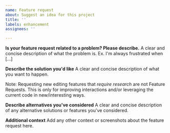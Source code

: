 ```yaml
---
name: Feature request
about: Suggest an idea for this project
title: ''
labels: enhancement
assignees: ''

---
```


**Is your feature request related to a problem? Please describe.**
A clear and concise description of what the problem is. Ex. I'm always frustrated when [...]

**Describe the solution you'd like**
A clear and concise description of what you want to happen.

Note: Requesting new editing features that *require research* are not Feature Requests. This is only for improving interactions and/or leveraging the current code in new/interesting ways.

**Describe alternatives you've considered**
A clear and concise description of any alternative solutions or features you've considered.

**Additional context**
Add any other context or screenshots about the feature request here.
